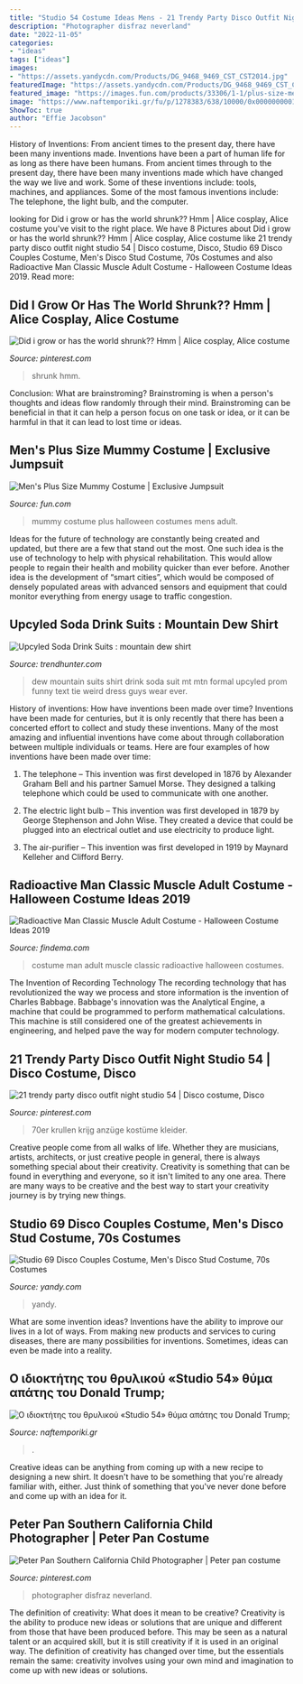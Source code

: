 ```yaml
---
title: "Studio 54 Costume Ideas Mens - 21 Trendy Party Disco Outfit Night Studio 54"
description: "Photographer disfraz neverland"
date: "2022-11-05"
categories:
- "ideas"
tags: ["ideas"]
images:
- "https://assets.yandycdn.com/Products/DG_9468_9469_CST_CST2014.jpg"
featuredImage: "https://assets.yandycdn.com/Products/DG_9468_9469_CST_CST2014.jpg"
featured_image: "https://images.fun.com/products/33306/1-1/plus-size-mens-mummy-costume.jpg"
image: "https://www.naftemporiki.gr/fu/p/1278383/638/10000/0x00000000012c0ae5/1/o-idioktitis-tou-thrulikou-studio-54-thuma-apatis-tou-donald-trump.jpg"
ShowToc: true
author: "Effie Jacobson"
---
```



History of Inventions: From ancient times to the present day, there have been many inventions made.
Inventions have been a part of human life for as long as there have been humans. From ancient times through to the present day, there have been many inventions made which have changed the way we live and work. Some of these inventions include: tools, machines, and appliances. Some of the most famous inventions include: The telephone, the light bulb, and the computer.

	

		
looking for Did i grow or has the world shrunk?? Hmm | Alice cosplay, Alice costume you've visit to the right place. We have 8 Pictures about Did i grow or has the world shrunk?? Hmm | Alice cosplay, Alice costume like 21 trendy party disco outfit night studio 54 | Disco costume, Disco, Studio 69 Disco Couples Costume, Men&#039;s Disco Stud Costume, 70s Costumes and also Radioactive Man Classic Muscle Adult Costume - Halloween Costume Ideas 2019. Read more:
		
    
## Did I Grow Or Has The World Shrunk?? Hmm | Alice Cosplay, Alice Costume

<img loading=lazy src="https://i.pinimg.com/originals/d6/77/96/d67796b69b8afb022536dd6b7445cc9f.jpg" onerror="this.onerror=null;this.src='https://tse2.mm.bing.net/th?id=OIP.63ABdLsxhiIGqLHa9kxw-QAAAA&amp;pid=15.1';" alt="Did i grow or has the world shrunk?? Hmm | Alice cosplay, Alice costume">

_Source: pinterest.com_

>shrunk hmm. 

	

Conclusion:
What are brainstroming? Brainstroming is when a person's thoughts and ideas flow randomly through their mind. Brainstroming can be beneficial in that it can help a person focus on one task or idea, or it can be harmful in that it can lead to lost time or ideas.

    
## Men&#039;s Plus Size Mummy Costume | Exclusive Jumpsuit

<img loading=lazy src="https://images.fun.com/products/33306/1-1/plus-size-mens-mummy-costume.jpg" onerror="this.onerror=null;this.src='https://tse1.mm.bing.net/th?id=OIP.r8v8Wxag0jUbwB7QaLSy5gHaKl&amp;pid=15.1';" alt="Men&#039;s Plus Size Mummy Costume | Exclusive Jumpsuit">

_Source: fun.com_

>mummy costume plus halloween costumes mens adult. 

	

Ideas for the future of technology are constantly being created and updated, but there are a few that stand out the most. One such idea is the use of technology to help with physical rehabilitation. This would allow people to regain their health and mobility quicker than ever before. Another idea is the development of “smart cities”, which would be composed of densely populated areas with advanced sensors and equipment that could monitor everything from energy usage to traffic congestion.

    
## Upcyled Soda Drink Suits : Mountain Dew Shirt

<img loading=lazy src="http://cdn.trendhunterstatic.com/thumbs/mountain-dew-shirt.jpeg" onerror="this.onerror=null;this.src='https://tse2.mm.bing.net/th?id=OIP.HxncRaMwqMzrw1AZ21_RmAHaLH&amp;pid=15.1';" alt="Upcyled Soda Drink Suits : mountain dew shirt">

_Source: trendhunter.com_

>dew mountain suits shirt drink soda suit mt mtn formal upcyled prom funny text tie weird dress guys wear ever. 

	

History of inventions: How have inventions been made over time?
Inventions have been made for centuries, but it is only recently that there has been a concerted effort to collect and study these inventions. Many of the most amazing and influential inventions have come about through collaboration between multiple individuals or teams. Here are four examples of how inventions have been made over time:

1) The telephone – This invention was first developed in 1876 by Alexander Graham Bell and his partner Samuel Morse. They designed a talking telephone which could be used to communicate with one another.

2) The electric light bulb – This invention was first developed in 1879 by George Stephenson and John Wise. They created a device that could be plugged into an electrical outlet and use electricity to produce light.

3) The air-purifier – This invention was first developed in 1919 by Maynard Kelleher and Clifford Berry.

    
## Radioactive Man Classic Muscle Adult Costume - Halloween Costume Ideas 2019

<img loading=lazy src="https://findema.com/wp-content/uploads/2014/10/halloween_20144681.jpg" onerror="this.onerror=null;this.src='https://tse4.mm.bing.net/th?id=OIP.nb9IbGh5DP28CJ25wmFMHwHaKl&amp;pid=15.1';" alt="Radioactive Man Classic Muscle Adult Costume - Halloween Costume Ideas 2019">

_Source: findema.com_

>costume man adult muscle classic radioactive halloween costumes. 

	

The Invention of Recording Technology
The recording technology that has revolutionized the way we process and store information is the invention of Charles Babbage. Babbage's innovation was the Analytical Engine, a machine that could be programmed to perform mathematical calculations. This machine is still considered one of the greatest achievements in engineering, and helped pave the way for modern computer technology.

    
## 21 Trendy Party Disco Outfit Night Studio 54 | Disco Costume, Disco

<img loading=lazy src="https://i.pinimg.com/originals/b2/5b/20/b25b20ef78f7b8c1cdb474f70188a541.jpg" onerror="this.onerror=null;this.src='https://tse4.mm.bing.net/th?id=OIP.nrrlRv1m_KTxHzQ0-TMXcQAAAA&amp;pid=15.1';" alt="21 trendy party disco outfit night studio 54 | Disco costume, Disco">

_Source: pinterest.com_

>70er krullen krijg anzüge kostüme kleider. 

	

Creative people come from all walks of life. Whether they are musicians, artists, architects, or just creative people in general, there is always something special about their creativity. Creativity is something that can be found in everything and everyone, so it isn't limited to any one area. There are many ways to be creative and the best way to start your creativity journey is by trying new things.

    
## Studio 69 Disco Couples Costume, Men&#039;s Disco Stud Costume, 70s Costumes

<img loading=lazy src="https://assets.yandycdn.com/Products/DG_9468_9469_CST_CST2014.jpg" onerror="this.onerror=null;this.src='https://tse4.mm.bing.net/th?id=OIP.JcOJYlLeU_w_kmXar4pKHwHaNV&amp;pid=15.1';" alt="Studio 69 Disco Couples Costume, Men&#039;s Disco Stud Costume, 70s Costumes">

_Source: yandy.com_

>yandy. 

	

What are some invention ideas?
Inventions have the ability to improve our lives in a lot of ways. From making new products and services to curing diseases, there are many possibilities for inventions. Sometimes, ideas can even be made into a reality.

    
## Ο ιδιοκτήτης του θρυλικού «Studio 54» θύμα απάτης του Donald Trump;

<img loading=lazy src="https://www.naftemporiki.gr/fu/p/1278383/638/10000/0x00000000012c0ae5/1/o-idioktitis-tou-thrulikou-studio-54-thuma-apatis-tou-donald-trump.jpg" onerror="this.onerror=null;this.src='https://tse3.mm.bing.net/th?id=OIP.b595h3sZZHlBcVx7MvhXEgHaEo&amp;pid=15.1';" alt="Ο ιδιοκτήτης του θρυλικού «Studio 54» θύμα απάτης του Donald Trump;">

_Source: naftemporiki.gr_

>. 

	

Creative ideas can be anything from coming up with a new recipe to designing a new shirt. It doesn't have to be something that you're already familiar with, either. Just think of something that you've never done before and come up with an idea for it.

    
## Peter Pan Southern California Child Photographer | Peter Pan Costume

<img loading=lazy src="https://i.pinimg.com/originals/8c/50/79/8c5079876bd61044f743691339bfa3aa.jpg" onerror="this.onerror=null;this.src='https://tse1.mm.bing.net/th?id=OIP.Bdz08b4wj8QCGqXp8d6nSQHaLH&amp;pid=15.1';" alt="Peter Pan Southern California Child Photographer | Peter pan costume">

_Source: pinterest.com_

>photographer disfraz neverland. 

	

The definition of creativity: What does it mean to be creative?
Creativity is the ability to produce new ideas or solutions that are unique and different from those that have been produced before. This may be seen as a natural talent or an acquired skill, but it is still creativity if it is used in an original way. The definition of creativity has changed over time, but the essentials remain the same: creativity involves using your own mind and imagination to come up with new ideas or solutions.

